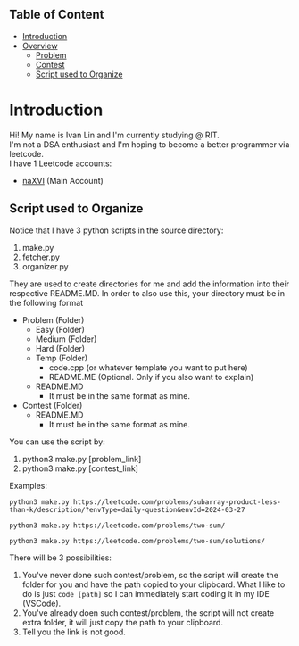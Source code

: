## Table of Content
- [Introduction](#introduction)
- [Overview](#overview)
  - [Problem](#problem)
  - [Contest](#contest)
  - [Script used to Organize](#script-used-to-organize)

# Introduction
Hi! My name is Ivan Lin and I'm currently studying @ RIT. \
I'm not a DSA enthusiast and I'm hoping to become a better programmer via leetcode. \
I have 1 Leetcode accounts:
- [naXVI](https://leetcode.com/naXVI/) (Main Account)


## Script used to Organize
Notice that I have 3 python scripts in the source directory:
1. make.py
2. fetcher.py
3. organizer.py

They are used to create directories for me and add the information into their respective README.MD. In order to also use this, your directory must be in the following format

- Problem (Folder)
  - Easy (Folder)
  - Medium (Folder)
  - Hard (Folder)
  - Temp (Folder)
    - code.cpp (or whatever template you want to put here)
    - README.ME (Optional. Only if you also want to explain)
  - README.MD
    - It must be in the same format as mine.
- Contest (Folder)
  - README.MD
    - It must be in the same format as mine.

You can use the script by:
1. python3 make.py [problem_link]
2. python3 make.py [contest_link]

Examples:
```
python3 make.py https://leetcode.com/problems/subarray-product-less-than-k/description/?envType=daily-question&envId=2024-03-27

python3 make.py https://leetcode.com/problems/two-sum/

python3 make.py https://leetcode.com/problems/two-sum/solutions/
```

There will be 3 possibilities:
1. You've never done such contest/problem, so the script will create the folder for you and have the path copied to your clipboard. What I like to do is just `code [path]` so I can immediately start coding it in my IDE (VSCode).
2. You've already doen such contest/problem, the script will not create extra folder, it will just copy the path to your clipboard.
3. Tell you the link is not good.